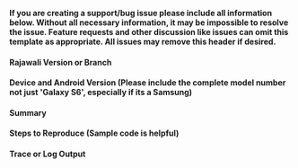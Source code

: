 **If you are creating a support/bug issue please include all information below. Without all necessary information, it may be impossible to resolve the issue. Feature requests and other discussion like issues can omit this template as appropriate. All issues may remove this header if desired.**

#### Rajawali Version or Branch

#### Device and Android Version (Please include the complete model number not just 'Galaxy S6', especially if its a Samsung)

#### Summary

#### Steps to Reproduce (Sample code is helpful)

#### Trace or Log Output
